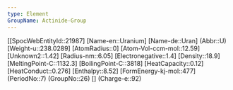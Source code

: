 ```yaml
---
type: Element
GroupName: Actinide-Group
---
```

[[SpocWebEntityId::21987]
[Name-en::Uranium]
[Name-de::Uran]
(Abbr::U)
[Weight-u::238.0289]
[AtomRadius::0]
[Atom-Vol-ccm-mol::12.59]
[Unknown2::1.42]
[Radius-nm::6.05]
[Electronegative::1.4]
[Density::18.9]
[MeltingPoint-C::1132.3]
[BoilingPoint-C::3818]
[HeatCapacity::0.12]
[HeatConduct::0.276]
[Enthalpy::8.52]
[FormEnergy-kj-mol::477]
(PeriodNo::7)
(GroupNo::26)
[]
(Charge-e::92)

